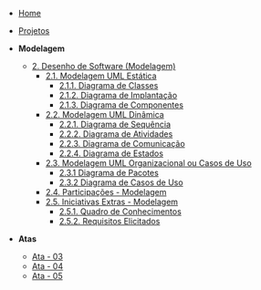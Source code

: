 <!-- docs/_sidebar.md -->

- [Home](/)
- [Projetos](/Projetos/Projetos.md)

- **Modelagem**
  - [2. Desenho de Software (Modelagem)](/Modelagem/2.Modelagem.md)
    - [2.1. Modelagem UML Estática](Modelagem/2.1.ModelagemEstatica.md)
      - [2.1.1. Diagrama de Classes](Modelagem/modelagem%20estatica/2.1.1.DiagramaDeClasses.md)
      - [2.1.2. Diagrama de Implantação](Modelagem/modelagem%20estatica/2.1.2.diagrama-de-implantacao.md)
      - [2.1.3. Diagrama de Componentes](Modelagem/modelagem%20estatica/2.1.3.DiagramaDeComponentes.md)
    - [2.2. Modelagem UML Dinâmica](Modelagem/2.2.ModelagemDinamica.md)
      - [2.2.1. Diagrama de Sequência](Modelagem/modelagem%20dinamica/2.2.1Diagrama-de-sequencia.md)
      - [2.2.2. Diagrama de Atividades](Modelagem/modelagem%20dinamica/2.2.2Diagrama-de-atividades.md)
      - [2.2.3. Diagrama de Comunicação](Modelagem/modelagem%20dinamica/2.2.3.DiagramaDeComunicacao.md)
      - [2.2.4. Diagrama de Estados](Modelagem/modelagem%20dinamica/2.2.4.DiagramaDeEstados.md)
    - [2.3. Modelagem UML Organizacional ou Casos de Uso](Modelagem/2.3.ModelagemOrganizacionalCasosDeUso.md)
      - [2.3.1 Diagrama de Pacotes](Modelagem/modelagem%20organizacional/2.3.1.DiagramadePacotes.md)
      - [2.3.2 Diagrama de Casos de Uso](Modelagem/modelagem%20organizacional/2.3.2.Diagrama-de-casos-de-uso.md)
    - [2.4. Participações - Modelagem](Modelagem/2.4.ParticipacoesModelagem.md)
    - [2.5. Iniciativas Extras - Modelagem](Modelagem/2.5.IniciativasExtras.md)
      - [2.5.1. Quadro de Conhecimentos](Modelagem/2.5.1quadro-de-conhecimentos.md)
      - [2.5.2. Requisitos Elicitados](Modelagem/2.5.2.requisitos.md)
  
- **Atas**
  - [Ata - 03](atas/ata_03.md)
  - [Ata - 04](atas/ata_04.md)
  - [Ata - 05](atas/ata_05.md)

